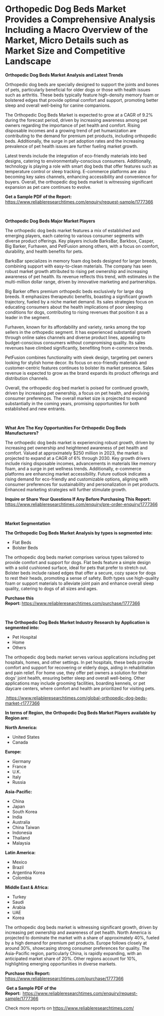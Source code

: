 <p><h1>Orthopedic Dog Beds Market Provides a Comprehensive Analysis Including a Macro Overview of the Market, Micro Details such as Market Size and Competitive Landscape</h1></p><p><strong>Orthopedic Dog Beds Market Analysis and Latest Trends</strong></p>
<p><p>Orthopedic dog beds are specially designed to support the joints and bones of pets, particularly beneficial for older dogs or those with health issues such as arthritis. These beds typically feature high-density memory foam or bolstered edges that provide optimal comfort and support, promoting better sleep and overall well-being for canine companions.</p><p>The Orthopedic Dog Beds Market is expected to grow at a CAGR of 9.2% during the forecast period, driven by increasing awareness among pet owners regarding the importance of pet health and comfort. Rising disposable incomes and a growing trend of pet humanization are contributing to the demand for premium pet products, including orthopedic beds. Additionally, the surge in pet adoption rates and the increasing prevalence of pet health issues are further fueling market growth.</p><p>Latest trends include the integration of eco-friendly materials into bed designs, catering to environmentally-conscious consumers. Additionally, technology is playing a role with smart dog beds that offer features such as temperature control or sleep tracking. E-commerce platforms are also becoming key sales channels, enhancing accessibility and convenience for buyers. Overall, the orthopedic dog beds market is witnessing significant expansion as pet care continues to evolve.</p></p>
<p><strong>Get a Sample PDF of the Report:&nbsp;</strong> <a href="https://www.reliableresearchtimes.com/enquiry/request-sample/1777366?utm_campaign=2774&utm_medium=2&utm_source=Github&utm_content=ia&utm_term=04042025&utm_id=orthopedic-dog-beds">https://www.reliableresearchtimes.com/enquiry/request-sample/1777366</a></p>
<p>&nbsp;</p>
<p><strong>Orthopedic Dog Beds Major Market Players</strong></p>
<p><p>The orthopedic dog beds market features a mix of established and emerging players, each catering to various consumer segments with diverse product offerings. Key players include BarksBar, Barkbox, Casper, Big Barker, Furhaven, and PetFusion among others, with a focus on comfort, durability, and health benefits for pets.</p><p>BarksBar specializes in memory foam dog beds designed for larger breeds, combining support with easy-to-clean materials. The company has seen robust market growth attributed to rising pet ownership and increasing awareness of pet health. Its revenue reflects this trend, with estimates in the multi-million dollar range, driven by innovative marketing and partnerships.</p><p>Big Barker offers premium orthopedic beds exclusively for large dog breeds. It emphasizes therapeutic benefits, boasting a significant growth trajectory, fueled by a niche market demand. Its sales strategies focus on educating consumers about the health implications of poor sleeping conditions for dogs, contributing to rising revenues that position it as a leader in the segment.</p><p>Furhaven, known for its affordability and variety, ranks among the top sellers in the orthopedic segment. It has experienced substantial growth through online sales channels and diverse product lines, appealing to budget-conscious consumers without compromising quality. Its sales revenues have climbed significantly, benefiting from e-commerce trends.</p><p>PetFusion combines functionality with sleek design, targeting pet owners looking for stylish home decor. Its focus on eco-friendly materials and customer-centric features continues to bolster its market presence. Sales revenue is expected to grow as the brand expands its product offerings and distribution channels.</p><p>Overall, the orthopedic dog bed market is poised for continued growth, driven by increasing pet ownership, a focus on pet health, and evolving consumer preferences. The overall market size is projected to expand substantially in the coming years, promising opportunities for both established and new entrants.</p></p>
<p>&nbsp;</p>
<p><strong>What Are The Key Opportunities For Orthopedic Dog Beds Manufacturers?</strong></p>
<p><p>The orthopedic dog beds market is experiencing robust growth, driven by increasing pet ownership and heightened awareness of pet health and comfort. Valued at approximately $250 million in 2023, the market is projected to expand at a CAGR of 6% through 2030. Key growth drivers include rising disposable incomes, advancements in materials like memory foam, and a surge in pet wellness trends. Additionally, e-commerce platforms are enhancing market accessibility. Future outlook indicates a rising demand for eco-friendly and customizable options, aligning with consumer preferences for sustainability and personalization in pet products. Enhanced marketing strategies will further stimulate growth.</p></p>
<p><strong>Inquire or Share Your Questions If Any Before Purchasing This Report:</strong> <a href="https://www.reliableresearchtimes.com/enquiry/pre-order-enquiry/1777366?utm_campaign=2774&utm_medium=2&utm_source=Github&utm_content=ia&utm_term=04042025&utm_id=orthopedic-dog-beds">https://www.reliableresearchtimes.com/enquiry/pre-order-enquiry/1777366</a></p>
<p>&nbsp;</p>
<p><strong>Market Segmentation</strong></p>
<p><strong>The Orthopedic Dog Beds Market Analysis by types is segmented into:</strong></p>
<p><ul><li>Flat Beds</li><li>Bolster Beds</li></ul></p>
<p><p>The orthopedic dog beds market comprises various types tailored to provide comfort and support for dogs. Flat beds feature a simple design with a solid cushioned surface, ideal for pets that prefer to stretch out. Bolster beds include raised edges that offer a secure, cozy space for dogs to rest their heads, promoting a sense of safety. Both types use high-quality foam or support materials to alleviate joint pain and enhance overall sleep quality, catering to dogs of all sizes and ages.</p></p>
<p><strong>Purchase this Report:&nbsp;</strong><a href="https://www.reliableresearchtimes.com/purchase/1777366?utm_campaign=2774&utm_medium=2&utm_source=Github&utm_content=ia&utm_term=04042025&utm_id=orthopedic-dog-beds">https://www.reliableresearchtimes.com/purchase/1777366</a></p>
<p>&nbsp;</p>
<p><strong>The Orthopedic Dog Beds Market Industry Research by Application is segmented into:</strong></p>
<p><ul><li>Pet Hospital</li><li>Home</li><li>Others</li></ul></p>
<p><p>The orthopedic dog beds market serves various applications including pet hospitals, homes, and other settings. In pet hospitals, these beds provide comfort and support for recovering or elderly dogs, aiding in rehabilitation and pain relief. For home use, they offer pet owners a solution for their dogs' joint health, ensuring better sleep and overall well-being. Other applications may include grooming facilities, boarding kennels, or pet daycare centers, where comfort and health are prioritized for visiting pets.</p></p>
<p><a href="https://www.reliableresearchtimes.com/global-orthopedic-dog-beds-market-r1777366?utm_campaign=2774&utm_medium=2&utm_source=Github&utm_content=ia&utm_term=04042025&utm_id=orthopedic-dog-beds">&nbsp;https://www.reliableresearchtimes.com/global-orthopedic-dog-beds-market-r1777366</a></p>
<p><strong>In terms of Region, the Orthopedic Dog Beds Market Players available by Region are:</strong></p>
<p>
    <p> <strong> North America: </strong>
        <ul>
            <li>United States</li>
            <li>Canada</li>
        </ul>
        </p> 
    <p> <strong> Europe: </strong>
        <ul>
            <li>Germany</li>
            <li>France</li>
            <li>U.K.</li>
            <li>Italy</li>
            <li>Russia</li>
        </ul>
        </p> 
    <p> <strong> Asia-Pacific: </strong>
        <ul>
            <li>China</li>
            <li>Japan</li>
            <li>South Korea</li>
            <li>India</li>
            <li>Australia</li>
            <li>China Taiwan</li>
            <li>Indonesia</li>
            <li>Thailand</li>
            <li>Malaysia</li>
        </ul>
        </p> 
    <p> <strong> Latin America: </strong>
        <ul>
            <li>Mexico</li>
            <li>Brazil</li>
            <li>Argentina Korea</li>
            <li>Colombia</li>
        </ul>
        </p> 
    <p> <strong> Middle East & Africa: </strong>
        <ul>
            <li>Turkey</li>
            <li>Saudi</li>
            <li>Arabia</li>
            <li>UAE</li>
            <li>Korea</li>
        </ul>
    </p>
    </p>
<p><p>The orthopedic dog beds market is witnessing significant growth, driven by increasing pet ownership and awareness of pet health. North America is projected to dominate the market with a share of approximately 40%, fueled by a high demand for premium pet products. Europe follows closely at around 30%, showcasing strong consumer preferences for quality. The Asia-Pacific region, particularly China, is rapidly expanding, with an anticipated market share of 20%. Other regions account for 10%, highlighting emerging opportunities in diverse markets.</p></p>
<p><strong>Purchase this Report: </strong><a href="https://www.reliableresearchtimes.com/purchase/1777366?utm_campaign=2774&utm_medium=2&utm_source=Github&utm_content=ia&utm_term=04042025&utm_id=orthopedic-dog-beds">https://www.reliableresearchtimes.com/purchase/1777366</a></p>
<p>&nbsp;<strong>Get a Sample PDF of the Report:&nbsp;&nbsp;</strong><a href="https://www.reliableresearchtimes.com/enquiry/request-sample/1777366?utm_campaign=2774&utm_medium=2&utm_source=Github&utm_content=ia&utm_term=04042025&utm_id=orthopedic-dog-beds">https://www.reliableresearchtimes.com/enquiry/request-sample/1777366</a></p>
<p><strong></strong></p>
<p>Check more reports on <a href="https://www.reliableresearchtimes.com/?utm_campaign=2774&utm_medium=2&utm_source=Github&utm_content=ia&utm_term=04042025&utm_id=orthopedic-dog-beds">https://www.reliableresearchtimes.com/</a></p>